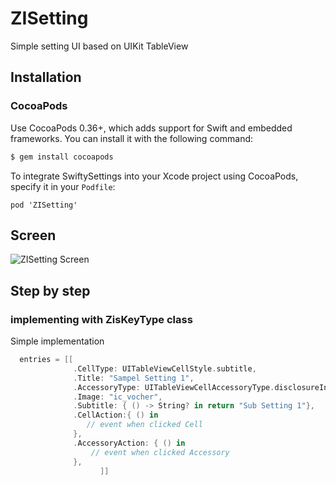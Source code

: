 # ZISetting
Simple setting UI based on UIKit TableView

## Installation

### CocoaPods

Use CocoaPods 0.36+, which adds support for Swift and embedded frameworks. You can install it with the following command:

```bash
$ gem install cocoapods
```

To integrate SwiftySettings into your Xcode project using CocoaPods, specify it in your `Podfile`:

```
pod 'ZISetting'
```

## Screen
![ZISetting Screen](https://github.com/fauzisho/ZISetting/blob/master/settingview.png)


## Step by step

### implementing with ZisKeyType class

Simple implementation 

```swift
  entries = [[
              .CellType: UITableViewCellStyle.subtitle,
              .Title: "Sampel Setting 1",
              .AccessoryType: UITableViewCellAccessoryType.disclosureIndicator,
              .Image: "ic_vocher",
              .Subtitle: { () -> String? in return "Sub Setting 1"},
              .CellAction:{ () in
                 // event when clicked Cell        
              },
              .AccessoryAction: { () in
                  // event when clicked Accessory    
              },
                    ]]

```
